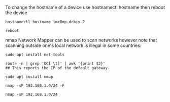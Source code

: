 To change the hostname of a device use hostnamectl hostname then reboot the device

```
hostnamectl hostname imx8mp-debix-2

reboot
```

nmap Network Mapper can be used to scan networks however note that scanning outside one's local network is illegal in some countries:

```
sudo apt install net-tools

route -n | grep 'UG[ \t]' | awk '{print $2}'
## This reports the IP of the default gateway.

sudo apt install nmap

nmap -sP 192.168.1.0/24 -F

nmap -sP 192.168.1.0/24

```
